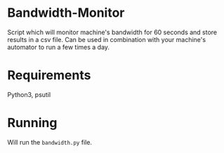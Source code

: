 # Bandwidth-Monitor
Script which will monitor machine's bandwidth for 60 seconds and store results in a csv file. Can be used in combination with your machine's automator to run a few times a day.

# Requirements
Python3, psutil

# Running
Will run the `bandwidth.py` file.

